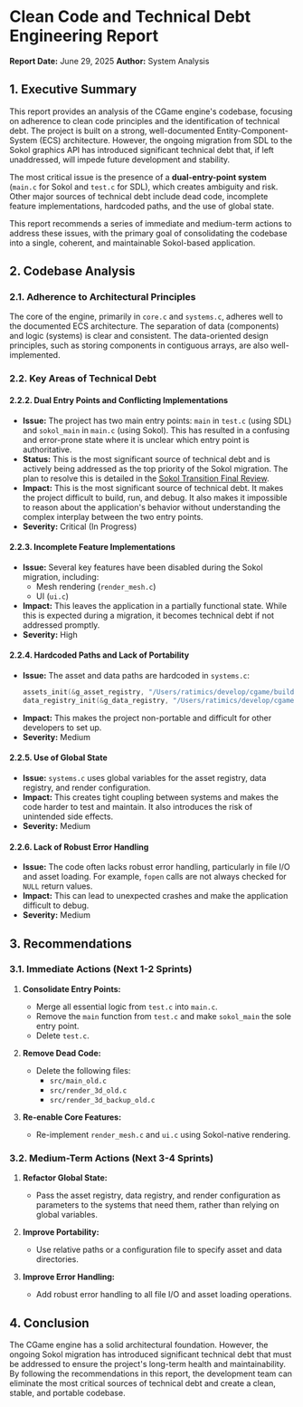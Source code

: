 # Clean Code and Technical Debt Engineering Report

**Report Date:** June 29, 2025
**Author:** System Analysis

## 1. Executive Summary

This report provides an analysis of the CGame engine's codebase, focusing on adherence to clean code principles and the identification of technical debt. The project is built on a strong, well-documented Entity-Component-System (ECS) architecture. However, the ongoing migration from SDL to the Sokol graphics API has introduced significant technical debt that, if left unaddressed, will impede future development and stability.

The most critical issue is the presence of a **dual-entry-point system** (`main.c` for Sokol and `test.c` for SDL), which creates ambiguity and risk. Other major sources of technical debt include dead code, incomplete feature implementations, hardcoded paths, and the use of global state.

This report recommends a series of immediate and medium-term actions to address these issues, with the primary goal of consolidating the codebase into a single, coherent, and maintainable Sokol-based application.

## 2. Codebase Analysis

### 2.1. Adherence to Architectural Principles

The core of the engine, primarily in `core.c` and `systems.c`, adheres well to the documented ECS architecture. The separation of data (components) and logic (systems) is clear and consistent. The data-oriented design principles, such as storing components in contiguous arrays, are also well-implemented.

### 2.2. Key Areas of Technical Debt



#### 2.2.2. Dual Entry Points and Conflicting Implementations

*   **Issue:** The project has two main entry points: `main` in `test.c` (using SDL) and `sokol_main` in `main.c` (using Sokol). This has resulted in a confusing and error-prone state where it is unclear which entry point is authoritative.
*   **Status:** This is the most significant source of technical debt and is actively being addressed as the top priority of the Sokol migration. The plan to resolve this is detailed in the [Sokol Transition Final Review](./sprints/04_sokol_transition_final_review.md).
*   **Impact:** This is the most significant source of technical debt. It makes the project difficult to build, run, and debug. It also makes it impossible to reason about the application's behavior without understanding the complex interplay between the two entry points.
*   **Severity:** Critical (In Progress)

#### 2.2.3. Incomplete Feature Implementations

*   **Issue:** Several key features have been disabled during the Sokol migration, including:
    *   Mesh rendering (`render_mesh.c`)
    *   UI (`ui.c`)
*   **Impact:** This leaves the application in a partially functional state. While this is expected during a migration, it becomes technical debt if not addressed promptly.
*   **Severity:** High

#### 2.2.4. Hardcoded Paths and Lack of Portability

*   **Issue:** The asset and data paths are hardcoded in `systems.c`:
    ```c
    assets_init(&g_asset_registry, "/Users/ratimics/develop/cgame/build/assets");
    data_registry_init(&g_data_registry, "/Users/ratimics/develop/cgame/data");
    ```
*   **Impact:** This makes the project non-portable and difficult for other developers to set up.
*   **Severity:** Medium

#### 2.2.5. Use of Global State

*   **Issue:** `systems.c` uses global variables for the asset registry, data registry, and render configuration.
*   **Impact:** This creates tight coupling between systems and makes the code harder to test and maintain. It also introduces the risk of unintended side effects.
*   **Severity:** Medium

#### 2.2.6. Lack of Robust Error Handling

*   **Issue:** The code often lacks robust error handling, particularly in file I/O and asset loading. For example, `fopen` calls are not always checked for `NULL` return values.
*   **Impact:** This can lead to unexpected crashes and make the application difficult to debug.
*   **Severity:** Medium

## 3. Recommendations

### 3.1. Immediate Actions (Next 1-2 Sprints)

1.  **Consolidate Entry Points:**
    *   Merge all essential logic from `test.c` into `main.c`.
    *   Remove the `main` function from `test.c` and make `sokol_main` the sole entry point.
    *   Delete `test.c`.

2.  **Remove Dead Code:**
    *   Delete the following files:
        *   `src/main_old.c`
        *   `src/render_3d_old.c`
        *   `src/render_3d_backup_old.c`

3.  **Re-enable Core Features:**
    *   Re-implement `render_mesh.c` and `ui.c` using Sokol-native rendering.

### 3.2. Medium-Term Actions (Next 3-4 Sprints)

1.  **Refactor Global State:**
    *   Pass the asset registry, data registry, and render configuration as parameters to the systems that need them, rather than relying on global variables.

2.  **Improve Portability:**
    *   Use relative paths or a configuration file to specify asset and data directories.

3.  **Improve Error Handling:**
    *   Add robust error handling to all file I/O and asset loading operations.

## 4. Conclusion

The CGame engine has a solid architectural foundation. However, the ongoing Sokol migration has introduced significant technical debt that must be addressed to ensure the project's long-term health and maintainability. By following the recommendations in this report, the development team can eliminate the most critical sources of technical debt and create a clean, stable, and portable codebase.
